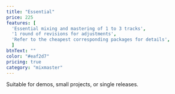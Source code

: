```yaml
---
title: "Essential"
price: 225
features: [
  'Essential mixing and mastering of 1 to 3 tracks', 
  '1 round of revisions for adjustments',
  'Refer to the cheapest corresponding packages for details', 
  ]
btnText: ""
color: "#eaf2d7"
pricing: true
category: "mixmaster"
---
```


Suitable for demos, small projects, or single releases.